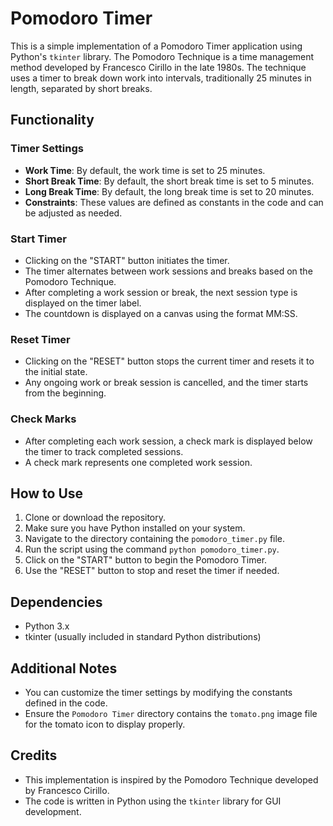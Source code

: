 # Pomodoro Timer

This is a simple implementation of a Pomodoro Timer application using Python's `tkinter` library. The Pomodoro Technique is a time management method developed by Francesco Cirillo in the late 1980s. The technique uses a timer to break down work into intervals, traditionally 25 minutes in length, separated by short breaks.

## Functionality

### Timer Settings
- **Work Time**: By default, the work time is set to 25 minutes.
- **Short Break Time**: By default, the short break time is set to 5 minutes.
- **Long Break Time**: By default, the long break time is set to 20 minutes.
- **Constraints**: These values are defined as constants in the code and can be adjusted as needed.

### Start Timer
- Clicking on the "START" button initiates the timer.
- The timer alternates between work sessions and breaks based on the Pomodoro Technique.
- After completing a work session or break, the next session type is displayed on the timer label.
- The countdown is displayed on a canvas using the format MM:SS.

### Reset Timer
- Clicking on the "RESET" button stops the current timer and resets it to the initial state.
- Any ongoing work or break session is cancelled, and the timer starts from the beginning.

### Check Marks
- After completing each work session, a check mark is displayed below the timer to track completed sessions.
- A check mark represents one completed work session.

## How to Use

1. Clone or download the repository.
2. Make sure you have Python installed on your system.
3. Navigate to the directory containing the `pomodoro_timer.py` file.
4. Run the script using the command `python pomodoro_timer.py`.
5. Click on the "START" button to begin the Pomodoro Timer.
6. Use the "RESET" button to stop and reset the timer if needed.

## Dependencies
- Python 3.x
- tkinter (usually included in standard Python distributions)

## Additional Notes
- You can customize the timer settings by modifying the constants defined in the code.
- Ensure the `Pomodoro Timer` directory contains the `tomato.png` image file for the tomato icon to display properly.

## Credits
- This implementation is inspired by the Pomodoro Technique developed by Francesco Cirillo.
- The code is written in Python using the `tkinter` library for GUI development.

